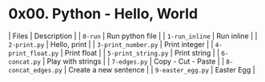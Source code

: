 # 0x00. Python - Hello, World

| Files | Description |
| `0-run` | Run python file |
| `1-run_inline` | Run inline |
| `2-print.py` | Hello, print |
| `3-print_number.py` | Print integer |
| `4-print_float.py` | Print float |
| `5-print_string.py` | Print string |
| `6-concat.py` | Play with strings |
| `7-edges.py` | Copy - Cut - Paste |
| `8-concat_edges.py` | Create a new sentence |
| `9-easter_egg.py` | Easter Egg |
